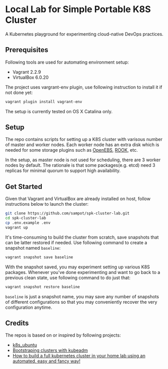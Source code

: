 # Local Lab for Simple Portable K8S Cluster

A Kubernetes playground for experimenting cloud-native DevOps practices.

## Prerequisites

Following tools are used for automating environment setup:

- Vagrant 2.2.9
- VirtualBox 6.0.20

The project uses vargrant-env plugin, use following instruction to install it if not done yet:

```sh
vagrant plugin install vagrant-env
```

The setup is currently tested on OS X Catalina only.

## Setup

The repo contains scripts for setting up a K8S cluster with varisous number of master and worker nodes. Each worker node has an extra disk which is needed for some storage plugins such as [OpenEBS](https://openebs.io/), [ROOK](https://rook.io/), etc.

In the setup, as master node is not used for scheduling, there are 3 worker nodes by default. The rationale is that some packages(e.g. etcd) need 3 replicas for minimal quorum to support high availability.

## Get Started

Given that Vagrant and VirtualBox are already installed on host, follow instructions below to launch the cluster:

```sh
git clone https://github.com/sampot/spk-cluster-lab.git
cd spk-cluster-lab
cp .env.example .env
vagrant up
```

It's time-consuming to build the cluster from scratch, save snapshots that can be latter restored if needed. Use following command to create a snapshot named `baseline`:

```sh
vagrant snapshot save baseline
```

With the snapshot saved, you may experiment setting up various K8S packages. Whenever you've done experimenting and want to go back to a previous clean state, use following command to do just that:

```sh
vagrant snapshot restore baseline
```
`baseline` is just a snapshot name, you may save any number of snapshots of different configurations so that you may conveniently recover the very configuration anytime.

## Credits

The repos is based on or inspired by following projects:

- [k8s_ubuntu](https://bitbucket.org/exxsyseng/k8s_ubuntu/src/master/)
- [Bootstraping clusters with kubeadm](https://kubernetes.io/docs/setup/production-environment/tools/kubeadm/install-kubeadm/)
- [How to build a full kubernetes cluster in your home lab using an automated, easy and fancy way!](https://medium.com/kuberverse/how-to-build-a-full-kubernetes-cluster-in-your-home-lab-using-an-automated-easy-and-fancy-way-e5853ae4e08)
